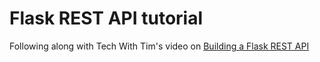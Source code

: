 # Flask REST API tutorial
Following along with Tech With Tim's video on [Building a Flask REST API](https://youtu.be/GMppyAPbLYk)
